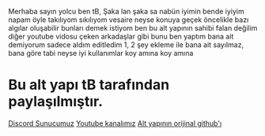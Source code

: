 Merhaba sayın yolcu ben tB,
Şaka lan şaka sa nabün iyimin bende iyiyim napam öyle takılıyom sıkılıyom vesaire neyse konuya geçek
öncelikle bazı algılar oluşabilir bunları demek istiyom ben bu alt yapının sahibi falan değilim diğer
youtube vidosu çeken arkadaşlar gibi bunu ben yaptım bana ait demiyorum sadece aldım editledim
1, 2 şey ekleme ile bana ait sayılmaz, bana göre tabi neyse iyi kullanımlar koy amına koy amına


# Bu alt yapı tB tarafından paylaşılmıştır.
[Discord Sunucumuz](https://discord.gg/h6PPBmY)
[Youtube kanalımız](https://www.youtube.com/channel/UCPpVNTNmvRo2nHeFS1HNhTg)
[Alt yapının orijinal github'ı](https://github.com/juststopp/gways)